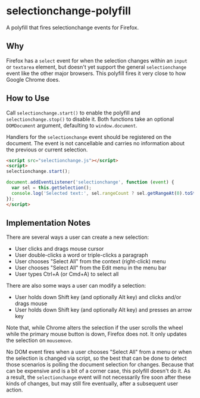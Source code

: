 selectionchange-polyfill
========================

A polyfill that fires selectionchange events for Firefox.

Why
---

Firefox has a `select` event for when the selection changes within an `input`
or `textarea` element, but doesn't yet support the general `selectionchange`
event like the other major browsers. This polyfill fires it very close to how
Google Chrome does.

How to Use
----------

Call `selectionchange.start()` to enable the polyfill and `selectionchange.stop()`
to disable it. Both functions take an optional `DOMDocument` argument, defaulting
to `window.document`.

Handlers for the `selectionchange` event should be registered on the document.
The event is not cancellable and carries no information about the previous or
current selection.

```HTML
<script src="selectionchange.js"></script>
<script>
selectionchange.start();

document.addEventListener('selectionchange', function (event) {
  var sel = this.getSelection();
  console.log('Selected text:', sel.rangeCount ? sel.getRangeAt(0).toString() : null);
});
</script>
```

Implementation Notes
--------------------

There are several ways a user can create a new selection:
  - User clicks and drags mouse cursor
  - User double-clicks a word or triple-clicks a paragraph
  - User chooses "Select All" from the context (right-click) menu
  - User chooses "Select All" from the Edit menu in the menu bar
  - User types Ctrl+A (or Cmd+A) to select all

There are also some ways a user can modify a selection:
  - User holds down Shift key (and optionally Alt key) and clicks and/or drags mouse
  - User holds down Shift key (and optionally Alt key) and presses an arrow key

Note that, while Chrome alters the selection if the user scrolls the
wheel while the primary mouse button is down, Firefox does not. It only
updates the selection on `mousemove`.

No DOM event fires when a user chooses "Select All" from a menu or when the
selection is changed via script, so the best that can be done to detect those
scenarios is polling the document selection for changes. Because that can be
expensive and is a bit of a corner case, this polyfill doesn't do it. As a result,
the `selectionchange` event will not necessarily fire soon after these kinds of
changes, but may still fire eventually, after a subsequent user action.
